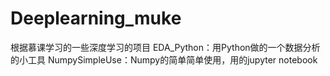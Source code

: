 # Deeplearning_muke
根据慕课学习的一些深度学习的项目
EDA_Python：用Python做的一个数据分析的小工具
NumpySimpleUse：Numpy的简单简单使用，用的jupyter notebook
